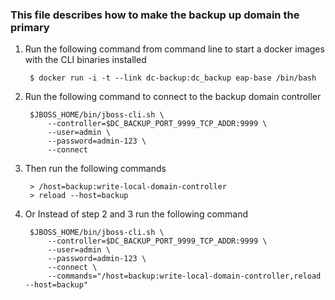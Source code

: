 ### This file describes how to make the backup up domain the primary


1. Run the following command from command line to start a docker images with the CLI binaries installed

        $ docker run -i -t --link dc-backup:dc_backup eap-base /bin/bash

2. Run the following command to connect to the backup domain controller

        $JBOSS_HOME/bin/jboss-cli.sh \
            --controller=$DC_BACKUP_PORT_9999_TCP_ADDR:9999 \
	        --user=admin \
	        --password=admin-123 \
	        --connect
	    
3. Then run the following commands

        > /host=backup:write-local-domain-controller
        > reload --host=backup

4. Or Instead of step 2 and 3 run the following command
	    
        $JBOSS_HOME/bin/jboss-cli.sh \
            --controller=$DC_BACKUP_PORT_9999_TCP_ADDR:9999 \
	        --user=admin \
	        --password=admin-123 \
	        --connect \
	        --commands="/host=backup:write-local-domain-controller,reload --host=backup"





